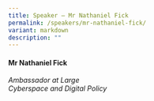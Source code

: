 ```yaml
---
title: Speaker – Mr Nathaniel Fick
permalink: /speakers/mr-nathaniel-fick/
variant: markdown
description: ""
---
```

#### **Mr Nathaniel Fick**

*Ambassador at Large <br> Cyberspace and Digital Policy*